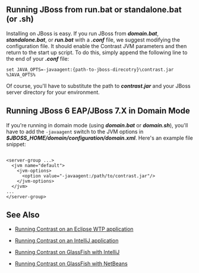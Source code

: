 <!--
title: "Installing Contrast on JBoss 5 and Higher Versions"
description: "JBoss5 and higher agent installation process using Windows or startup script"
tags: "java agent installation JBoss RedHat"
-->

## Running JBoss from run.bat or standalone.bat (or .sh)
Installing on JBoss is easy. If you run JBoss from ***domain.bat***, ***standalone.bat***, or ***run.bat*** with a ***.conf*** file, we suggest modifying the configuration file. It should enable the Contrast JVM parameters and then return to the start up script. To do this, simply append the following line to the end of your ***.conf*** file: 

````
set JAVA_OPTS=-javaagent:{path-to-jboss-direcotry}\contrast.jar %JAVA_OPTS%
````

Of course, you'll have to substitute the path to ***contrast.jar*** and your JBoss server directory for your environment. 

## Running JBoss 6 EAP/JBoss 7.X in Domain Mode
If you're running in domain mode (using ***domain.bat*** or ***domain.sh***), you'll have to add the ```-javaagent``` switch to the JVM options in ***$JBOSS_HOME/domain/configuration/domain.xml***. Here's an example file snippet:

````

<server-group ...>
  <jvm name="default">
    <jvm-options>
      <option value="-javaagent:/path/to/contrast.jar"/>
    </jvm-options>
  </jvm>
...
</server-group>
````

## See Also

* [Running Contrast on an Eclipse WTP application](user_javainstall.html#eclipse)

* [Running Contrast on an IntelliJ application](user_javainstall.html#intellij)

* [Running Contrast on GlassFish with IntelliJ](user_javainstall.html#glassintellij)

* [Running Contrast on GlassFish with NetBeans](user_javainstall.html#glassnetbeans)
